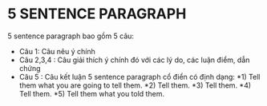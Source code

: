 # 5 SENTENCE PARAGRAPH
5 sentence paragraph bao gồm 5 câu:
* Câu  1: Câu nêu ý chính
* Câu 2,3,4 : Câu giải thích ý chính đó với các lý do, các luận điểm, dẫn chứng
* Câu 5 : Câu kết luận
5 sentence paragraph cổ điển có định dạng:
*1) Tell them what you are going to tell them.
*2) Tell them.
*3) Tell them.
*4) Tell them.
*5) Tell them what you told them.
